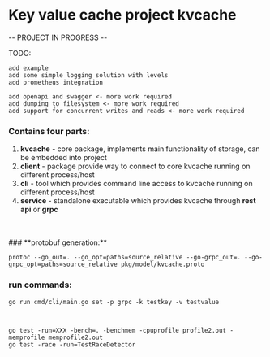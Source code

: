 # Key value cache project **kvcache**

-- PROJECT IN PROGRESS --

TODO:
```
add example
add some simple logging solution with levels
add prometheus integration 

add openapi and swagger <- more work required
add dumping to filesystem <- more work required
add support for concurrent writes and reads <- more work required
```

### Contains four parts:
1. **kvcache** - core package, implements main functionality of storage, can be embedded into project
2. **client** - package provide way to connect to core kvcache running on different process/host
3. **cli** - tool which provides command line access to kvcache running on different process/host
4. **service** - standalone executable which provides kvcache through **rest api** or **grpc** 

<br />
<br />
### **protobuf generation:**

```
protoc --go_out=. --go_opt=paths=source_relative --go-grpc_out=. --go-grpc_opt=paths=source_relative pkg/model/kvcache.proto
```


### **run commands:**
```
go run cmd/cli/main.go set -p grpc -k testkey -v testvalue



go test -run=XXX -bench=. -benchmem -cpuprofile profile2.out -memprofile memprofile2.out
go test -race -run=TestRaceDetector 
```